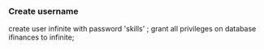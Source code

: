 ### Create username

create user infinite with password 'skills' ;
grant all privileges on database ifinances to infinite;
